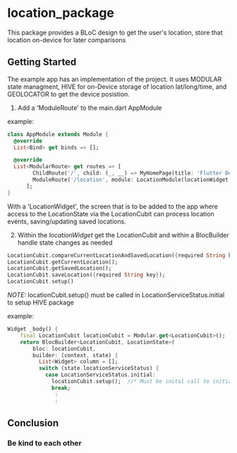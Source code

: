 # location_package

This package provides a BLoC design to get the user's location, store that location on-device for later
comparisons

## Getting Started

The example app has an implementation of the project. It uses MODULAR state managment, HIVE for
on-Device storage of location lat/long/time, and GEOLOCATOR to get the device posistion.

1) Add a 'ModuleRoute' to the main.dart AppModule

example:

```dart
class AppModule extends Module {
  @override
  List<Bind> get binds => [];

  @override
  List<ModularRoute> get routes => [
        ChildRoute('/', child: (_, __) => MyHomePage(title: 'Flutter Demo Home Page')),
        ModuleRoute('/location', module: LocationModule(locationWidget: LocationWidget())),
      ];
}
```

With a 'LocationWidget', the screen that is to be added to the app where access to the LocationState via the LocationCubit can process location events, saving/updating saved locations.

2) Within the *locationWidget* get the LocationCubit and within a BlocBuilder handle state changes as needed

```dart
LocationCubit.compareCurrentLocationAndSavedLocation({required String key});
LocationCubit.getCurrentLocation();
LocationCubit.getSavedLocation();
LocationCubit.saveLocation({required String key});
LocationCubit.setup()
```

*NOTE:* locationCubit.setup() must be called in LocationServiceStatus.initial to setup HIVE package

example:

```dart
Widget _body() {
    final LocationCubit locationCubit = Modular.get<LocationCubit>();
    return BlocBuilder<LocationCubit, LocationState>(
        bloc: locationCubit,
        builder: (context, state) {
          List<Widget> column = [];
          switch (state.locationServiceStatus) {
            case LocationServiceStatus.initial:
              locationCubit.setup();  //* Must be inital call to initialize HIVE package
              break;
               :
               :         
```


## Conclusion

### Be kind to each other
